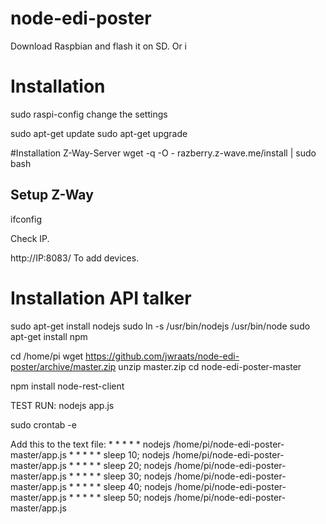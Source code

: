 # node-edi-poster


Download Raspbian and flash it on SD. Or i

# Installation
sudo raspi-config
change the settings

sudo apt-get update
sudo apt-get upgrade

#Installation Z-Way-Server
wget -q -O - razberry.z-wave.me/install | sudo bash

## Setup Z-Way
ifconfig

Check IP.

http://IP:8083/
To add devices.


# Installation API talker
sudo apt-get install nodejs
sudo ln -s /usr/bin/nodejs /usr/bin/node
sudo apt-get install npm

cd /home/pi
wget https://github.com/jwraats/node-edi-poster/archive/master.zip
unzip master.zip
cd node-edi-poster-master

npm install node-rest-client

TEST RUN:
nodejs app.js 

sudo crontab -e

Add this to the text file:
 \* * * * * nodejs /home/pi/node-edi-poster-master/app.js
 \* * * * * sleep 10; nodejs /home/pi/node-edi-poster-master/app.js
 \* * * * * sleep 20; nodejs /home/pi/node-edi-poster-master/app.js
 \* * * * * sleep 30; nodejs /home/pi/node-edi-poster-master/app.js
 \* * * * * sleep 40; nodejs /home/pi/node-edi-poster-master/app.js
 \* * * * * sleep 50; nodejs /home/pi/node-edi-poster-master/app.js

